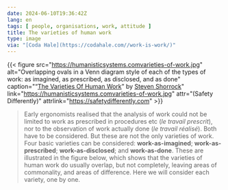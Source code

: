 ```yaml
---
date: 2024-06-10T19:36:42Z
lang: en
tags: [ people, organisations, work, attitude ]
title: The varieties of human work
type: image
via: "[Coda Hale](https://codahale.com//work-is-work/)"
---
```


{{< figure src="https://humanisticsystems.comvarieties-of-work.jpg" alt="Overlapping ovals in a Venn diagram style of each of the types of work: as imagined, as prescribed, as disclosed, and as done" caption="“[The Varieties Of Human Work](https://safetydifferently.com/the-varieties-of-human-work/)” by [Steven Shorrock](https://safetydifferently.com/author/steven-shorrock/)" link="https://humanisticsystems.comvarieties-of-work.jpg" attr="(Safety Differently)" attrlink="https://safetydifferently.com" >}}

> Early ergonomists realised that the analysis of work could not be limited to work as prescribed in procedures etc (*le travail prescrit*), nor to the observation of work actually done (*le travail réalisé*). Both have to be considered. But these are not the only varieties of work. Four basic varieties can be considered: **work-as-imagined**; **work-as-prescribed**; **work-as-disclosed**; and **work-as-done**. These are illustrated in the figure below, which shows that the varieties of human work do usually overlap, but not completely, leaving areas of commonality, and areas of difference. Here we will consider each variety, one by one.
